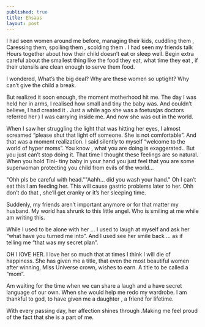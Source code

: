 ```yaml
---
published: true
title: Ehsaas
layout: post
---
```

I had seen women around me before, managing their kids, cuddling them , Caressing them, spoiling them  , scolding them . I had seen my friends talk Hours together about how their child doesn’t eat or sleep well.  Begin extra careful about the smallest thing like the food they eat, what time they eat  , if their utensils are clean enough to serve them food. 

I wondered, What’s the big deal? Why are these women so uptight? Why can’t give the child a break.

But realized it soon enough, the moment motherhood hit me. The day I was held her  in arms, I realised how small and tiny the baby was.  And couldn’t believe, I had created it . Just a while ago she was a foetus(as doctors referred her  ) I was carrying inside me. And now she was out in the world.

 When I saw her struggling the light that was hitting her eyes, I almost screamed “please shut that light off someone. She is not comfortable”. And that was a moment realization. I said silently to myself “welcome to the world of hyper moms”.  You know , what you are doing is exaggerated.. But you just can’t stop doing it. That time I thought these feelings are so natural. When you hold  Tini- tiny baby in your hand you just feel that you are some superwoman protecting you child from evils of the world...

"Ohh pls be careful with head.""Aahh… did you wash your hand." Oh I can’t eat this I am feeding her. This will cause gastric problems later to her. Ohh don’t do that , she’ll get cranky or it’s her sleeping time.

Suddenly, my friends aren’t important anymore or for that matter my husband. My world has shrunk to this little angel. Who is smiling at me while am writing this.

While I used to be alone with her … I used to laugh at myself and ask her “what have you turned me into”. And I used see her smile back … as if telling me “that was my secret plan”.

OH I lOVE HER. I love her so much that at times I think I will die of happiness. She has given me a title, that even the most beautiful women after winning, Miss Universe crown, wishes to earn. A title to be called a “mom”.

Am waiting for the time when we can share a laugh and a have secret language of our own. When she would help me redo my wardrobe. I am thankful to god, to have given me a daughter , a friend for lifetime.

With every passing day, her affection shines through .Making me feel proud of the fact that she is a part of me.